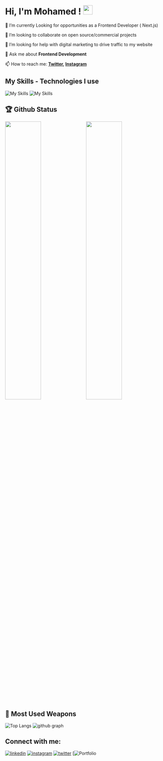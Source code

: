 # Hi, I'm Mohamed ! <img src="https://raw.githubusercontent.com/MartinHeinz/MartinHeinz/master/wave.gif" width="30px" height="30px">

🔭 I’m currently Looking for opportunities as a Frontend Developer ( Next.js)

👯 I’m looking to collaborate on open source/commercial projects

🤔 I’m looking for help with digital marketing to drive traffic to my website

💬 Ask me about **Frontend Development**

📫 How to reach me: **[Twitter](https://twitter.com/molaraiche), [Instagram](https://instagram.com/molaraiche)**

## My Skills - Technologies I use

![My Skills](https://skillicons.dev/icons?i=js,ts,react,next,redux,tailwind,materialui,nodejs,expressjs,mongodb,git,github,vercel,netlify)
![My Skills](https://skillicons.dev/icons?i=html,css,firebase,vscode,bash,figma)

## 🏆 Github Status

<img  src="https://github-stats-lemon.vercel.app/api?username=molaraiche&show_icons=true&hide_border=true&theme=tokyonight" width="48%" align="right" >
<img  src="https://github-readme-streak-stats.herokuapp.com/?user=molaraiche&theme=tokyonight" width="48%" >

## 🌟 Most Used Weapons

![Top Langs](https://github-readme-stats.vercel.app/api/top-langs?username=molaraiche&show_icons=true&locale=en&layout=compact&theme=tokyonight)
![github graph](https://github-readme-activity-graph.vercel.app/graph?username=molaraiche&theme=react-dark)

## Connect with me:

[![linkedin](https://skillicons.dev/icons?i=linkedin)](https://www.linkedin.com/in/mohamedlaraiche/)
[![instagram](https://skillicons.dev/icons?i=instagram)](https://www.instagram.com/molaraiche/)
[![twitter](https://skillicons.dev/icons?i=twitter)](https://x.com/molaraiche)
[![Portfolio](https://molaraiche.com)
